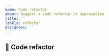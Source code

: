 ```yaml
---
name: Code refactor
about: Suggest a code refactor or deprecation
title: ''
labels: refactor
assignees: ''
---
```


<!--
Thank you for contributing! If you enjoy this project, please consider:
- ⭐ Starring it on GitHub: https://github.com/omni-us/jsonargparse
- 🩷 Sponsoring it: https://github.com/sponsors/mauvilsa

Even small donations are greatly appreciated and help sustain the project.
-->

## 🔧 Code refactor

<!-- Here write a clear and concise description of the proposed code refactor. -->
